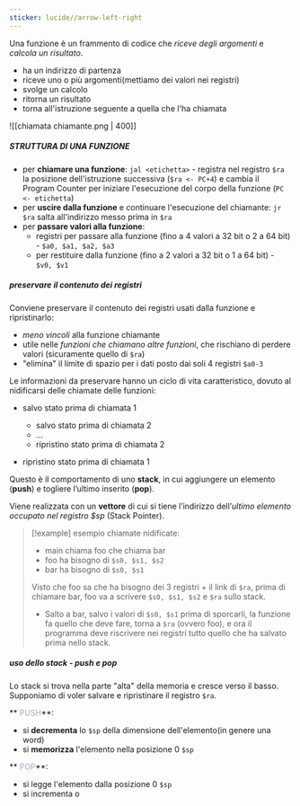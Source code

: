 ```yaml
---
sticker: lucide//arrow-left-right
---
```

Una funzione è un frammento di codice che *riceve degli argomenti* e *calcola un risultato*.
- ha un indirizzo di partenza
- riceve uno o più argomenti(mettiamo dei valori nei registri)
- svolge un calcolo
- ritorna un risultato
- torna all'istruzione seguente a quella che l'ha chiamata
 
![[chiamata chiamante.png | 400]]

##### STRUTTURA DI UNA FUNZIONE
 - per **chiamare una funzione**: `jal <etichetta>` - registra nel registro `$ra` la posizione dell'istruzione successiva (`$ra <- PC+4`) e cambia il Program Counter per iniziare l'esecuzione del corpo della funzione (`PC <- etichetta`)
- per **uscire dalla funzione** e continuare l'esecuzione del chiamante: `jr $ra` salta all'indirizzo messo prima in `$ra` 
- per **passare valori alla funzione**: 
	- registri per passare alla funzione (fino a 4 valori a 32 bit o 2 a 64 bit) - `$a0, $a1, $a2, $a3`
	- per restituire dalla funzione (fino a 2 valori a 32 bit o 1 a 64 bit) - `$v0, $v1`

##### preservare il contenuto dei registri
Conviene preservare il contenuto dei registri usati dalla funzione e ripristinarlo:
- *meno vincoli* alla funzione chiamante
- utile nelle *funzioni che chiamano altre funzioni*, che rischiano di perdere valori (sicuramente quello di `$ra`)
- "elimina" il limite di spazio per i dati posto dai soli 4 registri `$a0-3`

Le informazioni da preservare hanno un ciclo di vita caratteristico, dovuto al nidificarsi delle chiamate delle funzioni:
- salvo stato prima di chiamata 1
 
	- salvo stato prima di chiamata 2
	- ...
	- ripristino stato prima di chiamata 2
 
- ripristino stato prima di chiamata 1
 
Questo è il comportamento di uno **stack**, in cui
aggiungere un elemento (**push**) e togliere l’ultimo inserito (**pop**).

Viene realizzata con un **vettore** di cui si tiene l’indirizzo dell’*ultimo elemento occupato nel registro $sp* (Stack Pointer).

>[!example] esempio chiamate nidificate:
>- main chiama foo che chiama bar
>- foo ha bisogno di `$s0, $s1, $s2`
>- bar ha bisogno di `$s0, $s1`
> 
>Visto che foo sa che ha bisogno dei 3 registri + il link di `$ra`, prima di chiamare bar, foo va a scrivere `$s0, $s1, $s2` e `$ra` sullo stack.
>- Salto a bar, salvo i valori di `$s0, $s1` prima di sporcarli, la funzione fa quello che deve fare, torna a `$ra` (ovvero foo), e ora il programma deve riscrivere nei registri tutto quello che ha salvato prima nello stack.

##### uso dello stack - push e pop
Lo stack si trova nella parte "alta" della memoria e cresce verso il basso.
Supponiamo di voler salvare e ripristinare il registro `$ra`.

** <font color="#b2a2c7">PUSH</font>**:
- si **decrementa** lo `$sp` della dimensione dell'elemento(in genere una word)
- si **memorizza** l'elemento nella posizione 0 `$sp`
 
** <font color="#b2a2c7">POP</font>**:
- si legge l'elemento dalla posizione 0 `$sp`
- si incrementa o

